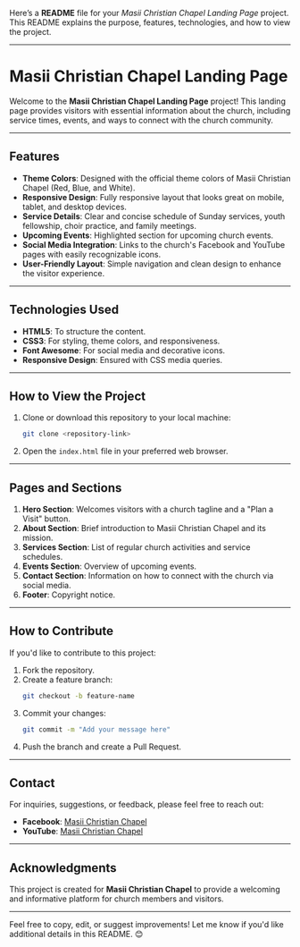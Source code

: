 Here’s a **README** file for your *Masii Christian Chapel Landing Page* project. This README explains the purpose, features, technologies, and how to view the project.

---

# **Masii Christian Chapel Landing Page**

Welcome to the **Masii Christian Chapel Landing Page** project! This landing page provides visitors with essential information about the church, including service times, events, and ways to connect with the church community.

---

## **Features**

- **Theme Colors**: Designed with the official theme colors of Masii Christian Chapel (Red, Blue, and White).
- **Responsive Design**: Fully responsive layout that looks great on mobile, tablet, and desktop devices.
- **Service Details**: Clear and concise schedule of Sunday services, youth fellowship, choir practice, and family meetings.
- **Upcoming Events**: Highlighted section for upcoming church events.
- **Social Media Integration**: Links to the church's Facebook and YouTube pages with easily recognizable icons.
- **User-Friendly Layout**: Simple navigation and clean design to enhance the visitor experience.

---

## **Technologies Used**

- **HTML5**: To structure the content.
- **CSS3**: For styling, theme colors, and responsiveness.
- **Font Awesome**: For social media and decorative icons.
- **Responsive Design**: Ensured with CSS media queries.

---

## **How to View the Project**

1. Clone or download this repository to your local machine:
   ```bash
   git clone <repository-link>
   ```
2. Open the `index.html` file in your preferred web browser.

---

## **Pages and Sections**

1. **Hero Section**: Welcomes visitors with a church tagline and a "Plan a Visit" button.
2. **About Section**: Brief introduction to Masii Christian Chapel and its mission.
3. **Services Section**: List of regular church activities and service schedules.
4. **Events Section**: Overview of upcoming events.
5. **Contact Section**: Information on how to connect with the church via social media.
6. **Footer**: Copyright notice.

---

## **How to Contribute**

If you'd like to contribute to this project:
1. Fork the repository.
2. Create a feature branch:
   ```bash
   git checkout -b feature-name
   ```
3. Commit your changes:
   ```bash
   git commit -m "Add your message here"
   ```
4. Push the branch and create a Pull Request.

---

## **Contact**

For inquiries, suggestions, or feedback, please feel free to reach out:
- **Facebook**: [Masii Christian Chapel](https://facebook.com/masiichristianchapel)
- **YouTube**: [Masii Christian Chapel](https://youtube.com/masiichristianchapel)

---

## **Acknowledgments**

This project is created for **Masii Christian Chapel** to provide a welcoming and informative platform for church members and visitors.

---

Feel free to copy, edit, or suggest improvements! Let me know if you'd like additional details in this README. 😊
